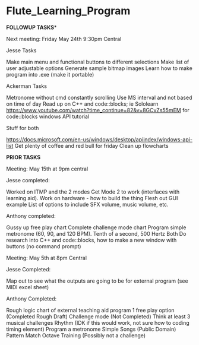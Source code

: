 # Flute_Learning_Program


******FOLLOWUP TASKS*******

Next meeting: Friday May 24th 9:30pm Central

Jesse Tasks

Make main menu and functional buttons to different selections
Make list of user adjustable options
Generate sample bitmap images
Learn how to make program into .exe (make it portable)

Ackerman Tasks

Metronome without cmd constantly scrolling
Use MS interval and not based on time of day
Read up on C++ and code::blocks; ie Sololearn
https://www.youtube.com/watch?time_continue=82&v=8GCvZs55mEM for code::blocks windows API tutorial

Stuff for both

https://docs.microsoft.com/en-us/windows/desktop/apiindex/windows-api-list
Get plenty of coffee and red bull for friday
Clean up flowcharts






******PRIOR TASKS******

Meeting: May 15th at 9pm central

Jesse completed:

Worked on ITMP and the 2 modes
Get Mode 2 to work (interfaces with learning aid).
Work on hardware - how to build the thing
Flesh out GUI example
List of options to include
SFX volume, music volume, etc.

Anthony completed:

Gussy up free play chart
Complete challenge mode chart
Program simple metronome (60, 90, and 120 BPM). Tenth of a second, 500 Hertz
Both
Do research into C++ and code::blocks, how to make a new window with buttons (no command prompt)


Meeting: May 5th at 8pm Central

Jesse Completed:

Map out to see what the outputs are going to be for external program (see MIDI excel sheet)

Anthony Completed:

Rough logic chart of external teaching aid program
1 free play option (Completed Rough Draft)
Challenge mode (Not Completed)
Think at least 3 musical challenges
Rhythm (IDK if this would work, not sure how to coding timing element)
Program a metronome
Simple Songs (Public Domain)
Pattern Match
Octave Training (Possibly not a challenge)
